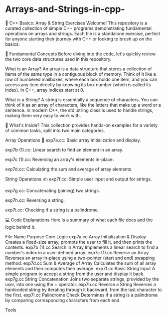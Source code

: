 # Arrays-and-Strings-in-cpp-
🚀 C++ Basics: Array & String Exercises
Welcome! This repository is a curated collection of simple C++ programs demonstrating fundamental operations on arrays and strings. Each file is a standalone exercise, perfect for anyone starting their journey with C++ or looking to brush up on the basics.

🧠 Fundamental Concepts
Before diving into the code, let's quickly review the two core data structures used in this repository.

What is an Array?
An array is a data structure that stores a collection of items of the same type in a contiguous block of memory. Think of it like a row of numbered mailboxes, where each box holds one item, and you can access any item directly by knowing its box number (which is called its index). In C++, array indices start at 0.

What is a String?
A string is essentially a sequence of characters. You can think of it as an array of characters, like the letters that make up a word or a sentence. In modern C++, the std::string class is used to handle strings, making them very easy to work with.

📂 What's Inside?
This collection provides hands-on examples for a variety of common tasks, split into two main categories.

Array Operations 🔢
exp7a.cc: Basic array initialization and display.

exp7b (1).cc: Linear search to find an element in an array.

exp7c (1).cc: Reversing an array's elements in-place.

exp7d.cc: Calculating the sum and average of array elements.

String Operations ✍️
exp7f.cc: Simple user input and output for strings.

exp7g.cc: Concatenating (joining) two strings.

exp7h.cc: Reversing a string.

exp7i.cc: Checking if a string is a palindrome.

💻 Code Explanations
Here is a summary of what each file does and the logic behind it.

File Name	Purpose	Core Logic
exp7a.cc	Array Initialization & Display	Creates a fixed-size array, prompts the user to fill it, and then prints the contents.
exp7b (1).cc	Search in Array	Implements a linear search to find a number's index in a user-defined array.
exp7c (1).cc	Reverse an Array	Reverses an array in-place using a two-pointer (start and end) swapping method.
exp7d.cc	Sum & Average of Array	Calculates the sum of all array elements and then computes their average.
exp7f.cc	Basic String Input	A simple program to accept a string from the user and display it back.
exp7g.cc	String Concatenation	Joins two separate strings, provided by the user, into one using the + operator.
exp7h.cc	Reverse a String	Reverses a hardcoded string by iterating through it backward, from the last character to the first.
exp7i.cc	Palindrome Check	Determines if a string is a palindrome by comparing corresponding characters from each end.












Tools

